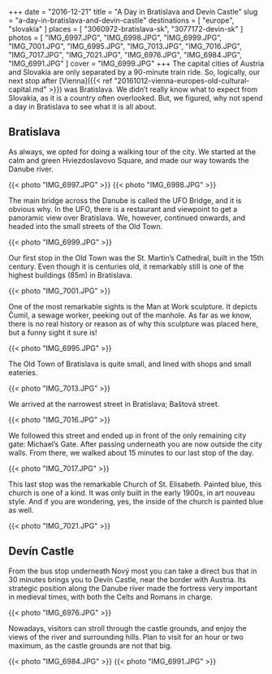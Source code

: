 +++
date    = "2016-12-21"
title   = "A Day in Bratislava and Devín Castle"
slug    = "a-day-in-bratislava-and-devin-castle"
destinations = [ "europe", "slovakia" ]
places  = [ "3060972-bratislava-sk", "3077172-devin-sk" ]
photos  = [
  "IMG_6997.JPG", "IMG_6998.JPG", "IMG_6999.JPG", "IMG_7001.JPG", "IMG_6995.JPG",
  "IMG_7013.JPG", "IMG_7016.JPG", "IMG_7017.JPG", "IMG_7021.JPG", "IMG_6976.JPG",
  "IMG_6984.JPG", "IMG_6991.JPG"
]
cover = "IMG_6999.JPG"
+++
The capital cities of Austria and Slovakia are only separated by a 90-minute train ride. So, logically, our next stop after [Vienna]({{< ref "20161012-vienna-europes-old-cultural-capital.md" >}}) was Bratislava. We didn’t really know what to expect from Slovakia, as it is a country often overlooked. But, we figured, why not spend a day in Bratislava to see what it is all about.

<!--more-->
## Bratislava
As always, we opted for doing a walking tour of the city. We started at the calm and green Hviezdoslavovo Square, and made our way towards the Danube river.

{{< photo "IMG_6997.JPG" >}}
{{< photo "IMG_6998.JPG" >}}

The main bridge across the Danube is called the UFO Bridge, and it is obvious why. In the UFO, there is a restaurant and viewpoint to get a panoramic view over Bratislava. We, however, continued onwards, and headed into the small streets of the Old Town.

{{< photo "IMG_6999.JPG" >}}

Our first stop in the Old Town was the St. Martin’s Cathedral, built in the 15th century. Even though it is centuries old, it remarkably still is one of the highest buildings (85m) in Bratislava.

{{< photo "IMG_7001.JPG" >}}

One of the most remarkable sights is the Man at Work sculpture. It depicts Čumil, a sewage worker, peeking out of the manhole. As far as we know, there is no real history or reason as of why this sculpture was placed here, but a funny sight it sure is!

{{< photo "IMG_6995.JPG" >}}

The Old Town of Bratislava is quite small, and lined with shops and small eateries.

{{< photo "IMG_7013.JPG" >}}

We arrived at the narrowest street in Bratislava; Baštová street.

{{< photo "IMG_7016.JPG" >}}

We followed this street and ended up in front of the only remaining city gate: Michael’s Gate. After passing underneath you are now outside the city walls. From there, we walked about 15 minutes to our last stop of the day.

{{< photo "IMG_7017.JPG" >}}

This last stop was the remarkable Church of St. Elisabeth. Painted blue, this church is one of a kind. It was only built in the early 1900s, in art nouveau style. And if you are wondering, yes, the inside of the church is painted blue as well.

{{< photo "IMG_7021.JPG" >}}

## Devín Castle
From the bus stop underneath Nový most you can take a direct bus that in 30 minutes brings you to Devín Castle, near the border with Austria. Its strategic position along the Danube river made the fortress very important in medieval times, with both the Celts and Romans in charge.

{{< photo "IMG_6976.JPG" >}}

Nowadays, visitors can stroll through the castle grounds, and enjoy the views of the river and surrounding hills. Plan to visit for an hour or two maximum, as the castle grounds are not that big.

{{< photo "IMG_6984.JPG" >}}
{{< photo "IMG_6991.JPG" >}}